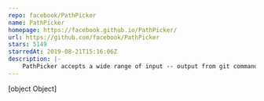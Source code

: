 ```yaml
---
repo: facebook/PathPicker
name: PathPicker
homepage: https://facebook.github.io/PathPicker/
url: https://github.com/facebook/PathPicker
stars: 5149
starredAt: 2019-08-21T15:16:06Z
description: |-
    PathPicker accepts a wide range of input -- output from git commands, grep results, searches -- pretty much anything. After parsing the input, PathPicker presents you with a nice UI to select which files you're interested in. After that you can open them in your favorite editor or execute arbitrary commands.
---
```


[object Object]
